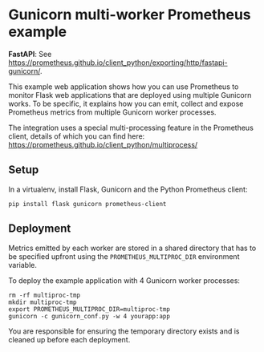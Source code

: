 # Gunicorn multi-worker Prometheus example

**FastAPI**: See https://prometheus.github.io/client_python/exporting/http/fastapi-gunicorn/.

This example web application shows how you can use Prometheus to monitor Flask web
applications that are deployed using multiple Gunicorn works. To be specific,
it explains how you can emit, collect and expose Prometheus metrics from
multiple Gunicorn worker processes.

The integration uses a special multi-processing feature in the Prometheus client,
details of which you can find here: https://prometheus.github.io/client_python/multiprocess/


## Setup

In a virtualenv, install Flask, Gunicorn and the Python Prometheus client:

    pip install flask gunicorn prometheus-client

## Deployment

Metrics emitted by each worker are stored in a shared directory that has to be
specified upfront using the `PROMETHEUS_MULTIPROC_DIR` environment variable.

To deploy the example application with 4 Gunicorn worker processes:

    rm -rf multiproc-tmp
    mkdir multiproc-tmp
    export PROMETHEUS_MULTIPROC_DIR=multiproc-tmp
    gunicorn -c gunicorn_conf.py -w 4 yourapp:app

You are responsible for ensuring the temporary directory exists and is cleaned
up before each deployment.
